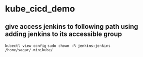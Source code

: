 # kube_cicd_demo
## give access jenkins to following path using adding jenkins to its accessible group
```` kubectl view config ````
```` sudo chown -R jenkins:jenkins /home/sagar/.minikube/ ````

